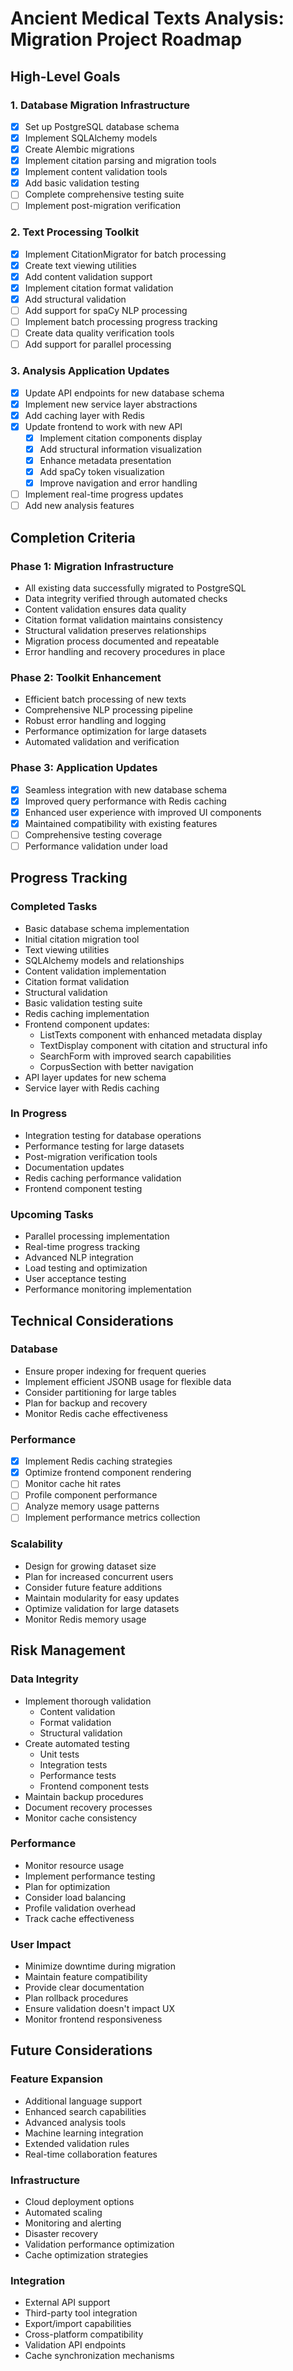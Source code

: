 # Ancient Medical Texts Analysis: Migration Project Roadmap

## High-Level Goals

### 1. Database Migration Infrastructure
- [x] Set up PostgreSQL database schema
- [x] Implement SQLAlchemy models
- [x] Create Alembic migrations
- [x] Implement citation parsing and migration tools
- [x] Implement content validation tools
- [x] Add basic validation testing
- [ ] Complete comprehensive testing suite
- [ ] Implement post-migration verification

### 2. Text Processing Toolkit
- [x] Implement CitationMigrator for batch processing
- [x] Create text viewing utilities
- [x] Add content validation support
- [x] Implement citation format validation
- [x] Add structural validation
- [ ] Add support for spaCy NLP processing
- [ ] Implement batch processing progress tracking
- [ ] Create data quality verification tools
- [ ] Add support for parallel processing

### 3. Analysis Application Updates
- [x] Update API endpoints for new database schema
- [x] Implement new service layer abstractions
- [x] Add caching layer with Redis
- [x] Update frontend to work with new API
  - [x] Implement citation components display
  - [x] Add structural information visualization
  - [x] Enhance metadata presentation
  - [x] Add spaCy token visualization
  - [x] Improve navigation and error handling
- [ ] Implement real-time progress updates
- [ ] Add new analysis features

## Completion Criteria

### Phase 1: Migration Infrastructure
- All existing data successfully migrated to PostgreSQL
- Data integrity verified through automated checks
- Content validation ensures data quality
- Citation format validation maintains consistency
- Structural validation preserves relationships
- Migration process documented and repeatable
- Error handling and recovery procedures in place

### Phase 2: Toolkit Enhancement
- Efficient batch processing of new texts
- Comprehensive NLP processing pipeline
- Robust error handling and logging
- Performance optimization for large datasets
- Automated validation and verification

### Phase 3: Application Updates
- [x] Seamless integration with new database schema
- [x] Improved query performance with Redis caching
- [x] Enhanced user experience with improved UI components
- [x] Maintained compatibility with existing features
- [ ] Comprehensive testing coverage
- [ ] Performance validation under load

## Progress Tracking

### Completed Tasks
- Basic database schema implementation
- Initial citation migration tool
- Text viewing utilities
- SQLAlchemy models and relationships
- Content validation implementation
- Citation format validation
- Structural validation
- Basic validation testing suite
- Redis caching implementation
- Frontend component updates:
  - ListTexts component with enhanced metadata display
  - TextDisplay component with citation and structural info
  - SearchForm with improved search capabilities
  - CorpusSection with better navigation
- API layer updates for new schema
- Service layer with Redis caching

### In Progress
- Integration testing for database operations
- Performance testing for large datasets
- Post-migration verification tools
- Documentation updates
- Redis caching performance validation
- Frontend component testing

### Upcoming Tasks
- Parallel processing implementation
- Real-time progress tracking
- Advanced NLP integration
- Load testing and optimization
- User acceptance testing
- Performance monitoring implementation

## Technical Considerations

### Database
- Ensure proper indexing for frequent queries
- Implement efficient JSONB usage for flexible data
- Consider partitioning for large tables
- Plan for backup and recovery
- Monitor Redis cache effectiveness

### Performance
- [x] Implement Redis caching strategies
- [x] Optimize frontend component rendering
- [ ] Monitor cache hit rates
- [ ] Profile component performance
- [ ] Analyze memory usage patterns
- [ ] Implement performance metrics collection

### Scalability
- Design for growing dataset size
- Plan for increased concurrent users
- Consider future feature additions
- Maintain modularity for easy updates
- Optimize validation for large datasets
- Monitor Redis memory usage

## Risk Management

### Data Integrity
- Implement thorough validation
  - Content validation
  - Format validation
  - Structural validation
- Create automated testing
  - Unit tests
  - Integration tests
  - Performance tests
  - Frontend component tests
- Maintain backup procedures
- Document recovery processes
- Monitor cache consistency

### Performance
- Monitor resource usage
- Implement performance testing
- Plan for optimization
- Consider load balancing
- Profile validation overhead
- Track cache effectiveness

### User Impact
- Minimize downtime during migration
- Maintain feature compatibility
- Provide clear documentation
- Plan rollback procedures
- Ensure validation doesn't impact UX
- Monitor frontend responsiveness

## Future Considerations

### Feature Expansion
- Additional language support
- Enhanced search capabilities
- Advanced analysis tools
- Machine learning integration
- Extended validation rules
- Real-time collaboration features

### Infrastructure
- Cloud deployment options
- Automated scaling
- Monitoring and alerting
- Disaster recovery
- Validation performance optimization
- Cache optimization strategies

### Integration
- External API support
- Third-party tool integration
- Export/import capabilities
- Cross-platform compatibility
- Validation API endpoints
- Cache synchronization mechanisms
